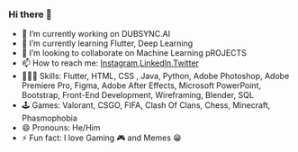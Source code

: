 ### Hi there 👋
- 🔭 I’m currently working on DUBSYNC.AI
- 🌱 I’m currently learning Flutter, Deep Learning
- 👯 I’m looking to collaborate on Machine Learning pROJECTS
- 📫 How to reach me: [Instagram](https://www.instagram.com/lag_aryan/),[LinkedIn](https://www.linkedin.com/in/aryan-gupta-b794309a/),[Twitter](https://twitter.com/lag_aryan)
- 🤹🏻‍♂️ Skills: Flutter, HTML, CSS , Java, Python, Adobe Photoshop, Adobe Premiere Pro, Figma, Adobe After Effects, Microsoft PowerPoint, Bootstrap, Front-End Development, Wireframing, Blender, SQL
- 🕹️ Games: Valorant, CSGO, FIFA, Clash Of Clans, Chess, Minecraft, Phasmophobia
- 😄 Pronouns: He/Him
- ⚡ Fun fact: I love Gaming 🎮 and Memes 😁

<!--
**LAG-4/LAG-4** is a ✨ _special_ ✨ repository because its `README.md` (this file) appears on your GitHub profile.

Here are some ideas to get you started:

- 🔭 I’m currently working on ...
- 🌱 I’m currently learning ...
- 👯 I’m looking to collaborate on ...
- 🤔 I’m looking for help with ...
- 💬 Ask me about ...
- 📫 How to reach me: ...
- 😄 Pronouns: ...
- ⚡ Fun fact: ...
-->
